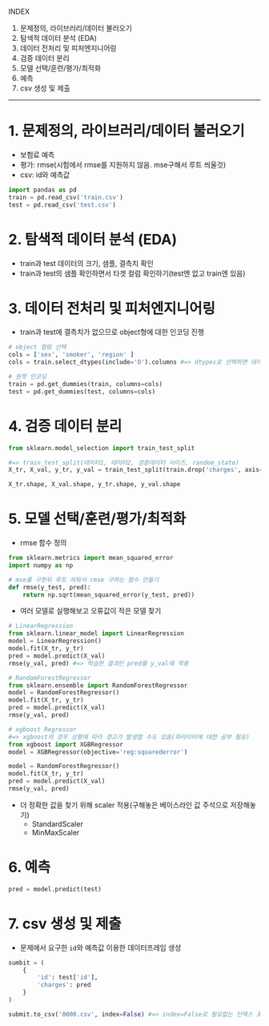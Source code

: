 INDEX

1. 문제정의, 라이브러리/데이터 불러오기
2. 탐색적 데이터 분석 (EDA)
3. 데이터 전처리 및 피처엔지니어링 
4. 검증 데이터 분리
5. 모델 선택/훈련/평가/최적화
6. 예측
7. csv 생성 및 제출

---

# 1. 문제정의, 라이브러리/데이터 불러오기
- 보험료 예측
- 평가: rmse(시험에서 rmse를 지원하지 않음. mse구해서 루트 씌울것)
- csv: id와 예측값
```python
import pandas as pd
train = pd.read_csv('train.csv')
test = pd.read_csv('test.csv')
```
# 2. 탐색적 데이터 분석 (EDA)
- train과 test 데이터의 크기, 샘플, 결측치 확인
- train과 test의 샘플 확인하면서 타겟 컬럼 확인하기(test엔 없고 train엔 있음)

# 3. 데이터 전처리 및 피처엔지니어링
- train과 test에 결측치가 없으므로 object형에 대한 인코딩 진행
```python
# object 컬럼 선택
cols = ['sex', 'smoker', 'region' ]
cols = train.select_dtypes(include='O').columns #=> dtypes로 선택하면 데이터 프레임형태가 반환되므로 .columns 붙일 것

# 원핫 인코딩
train = pd.get_dummies(train, columns=cols)
test = pd.get_dummies(test, columns=cols)
```

# 4. 검증 데이터 분리
```python
from sklearn.model_selection import train_test_split

#=> train_test_split(데이터1, 데이터2, 검증데이터 사이즈, random_state)
X_tr, X_val, y_tr, y_val = train_test_split(train.drop('charges', axis=1), train['charges'], test_size=0.15, random_state=2022)

X_tr.shape, X_val.shape, y_tr.shape, y_val.shape
```

# 5. 모델 선택/훈련/평가/최적화
- rmse 함수 정의
```python
from sklearn.metrics import mean_squared_error
import numpy as np

# mse를 구한뒤 루트 씌워서 rmse 구하는 함수 만들기
def rmse(y_test, pred):
    return np.sqrt(mean_squared_error(y_test, pred))
```

- 여러 모델로 실행해보고 오류값이 적은 모델 찾기
```python
# LinearRegression
from sklearn.linear_model import LinearRegression
model = LinearRegression()
model.fit(X_tr, y_tr)
pred = model.predict(X_val)
rmse(y_val, pred) #=> 학습한 결과인 pred를 y_val에 적용

# RandomForestRegressor
from sklearn.ensemble import RandomForestRegressor
model = RandomForestRegressor()
model.fit(X_tr, y_tr)
pred = model.predict(X_val)
rmse(y_val, pred)

# xgboost Regressor
#=> xgboost의 경우 상황에 따라 경고가 발생할 수도 있음(파라미터에 대한 공부 필요)
from xgboost import XGBRegressor
model = XGBRegressor(objective='reg:squarederror') 

model = RandomForestRegressor()
model.fit(X_tr, y_tr)
pred = model.predict(X_val)
rmse(y_val, pred)
```

- 더 정확한 값을 찾기 위해 scaler 적용(구해놓은 베이스라인 값 주석으로 저장해놓기)
    - StandardScaler
    - MinMaxScaler

# 6. 예측

```python
pred = model.predict(test)
```

# 7. csv 생성 및 제출
- 문제에서 요구한 `id`와 예측값 이용한 데이터프레임 생성
```python
sumbit = (
    {
        'id': test['id'],
        'charges': pred
    }
)

submit.to_csv('0000.csv', index=False) #=> index=False로 필요없는 인덱스 포함되지 않게 만들기
```
